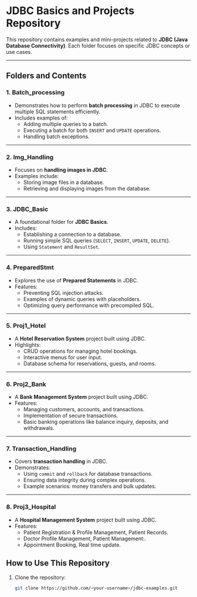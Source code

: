 # JDBC Basics and Projects Repository

This repository contains examples and mini-projects related to **JDBC (Java Database Connectivity)**. Each folder focuses on specific JDBC concepts or use cases.

---

## **Folders and Contents**

### 1. **Batch_processing**
   - Demonstrates how to perform **batch processing** in JDBC to execute multiple SQL statements efficiently.
   - Includes examples of:
     - Adding multiple queries to a batch.
     - Executing a batch for both `INSERT` and `UPDATE` operations.
     - Handling batch exceptions.

---

### 2. **Img_Handling**
   - Focuses on **handling images in JDBC**.
   - Examples include:
     - Storing image files in a database.
     - Retrieving and displaying images from the database.

---

### 3. **JDBC_Basic**
   - A foundational folder for **JDBC Basics**.
   - Includes:
     - Establishing a connection to a database.
     - Running simple SQL queries (`SELECT`, `INSERT`, `UPDATE`, `DELETE`).
     - Using `Statement` and `ResultSet`.

---

### 4. **PreparedStmt**
   - Explores the use of **Prepared Statements** in JDBC.
   - Features:
     - Preventing SQL injection attacks.
     - Examples of dynamic queries with placeholders.
     - Optimizing query performance with precompiled SQL.

---

### 5. **Proj1_Hotel**
   - A **Hotel Reservation System** project built using JDBC.
   - Highlights:
     - CRUD operations for managing hotel bookings.
     - Interactive menus for user input.
     - Database schema for reservations, guests, and rooms.

---

### 6. **Proj2_Bank**
   - A **Bank Management System** project built using JDBC.
   - Features:
     - Managing customers, accounts, and transactions.
     - Implementation of secure transactions.
     - Basic banking operations like balance inquiry, deposits, and withdrawals.

---

### 7. **Transaction_Handling**
   - Covers **transaction handling** in JDBC.
   - Demonstrates:
     - Using `commit` and `rollback` for database transactions.
     - Ensuring data integrity during complex operations.
     - Example scenarios: money transfers and bulk updates.

---

### 8. **Proj3_Hospital**
   - A **Hospital Management System** project built using JDBC.
   - Features:
     - Patient Registration & Profile Management, Patient Records.
     - Doctor Profile Management, Patient Management:.
     - Appointment Booking, Real time update.

## **How to Use This Repository**
1. Clone the repository:
   ```bash
   git clone https://github.com/<your-username>/jdbc-examples.git
